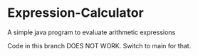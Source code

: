 # Expression-Calculator
A simple java program to evaluate arithmetic expressions

Code in this branch DOES NOT WORK. Switch to main for that.

